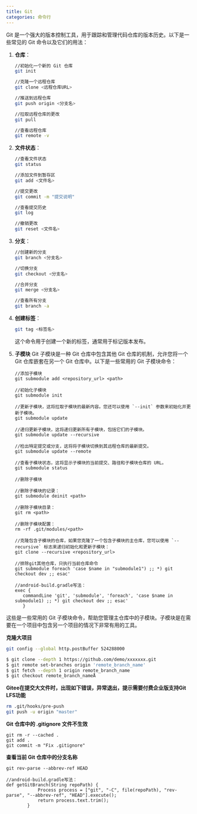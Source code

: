 ```yaml
---
title: Git
categories: 命令行
---
```

Git 是一个强大的版本控制工具，用于跟踪和管理代码仓库的版本历史。以下是一些常见的 Git 命令以及它们的用法：

1. **仓库**：

   ```bash
   //初始化一个新的 Git 仓库
   git init 

   //克隆一个远程仓库
   git clone <远程仓库URL>

   //推送到远程仓库
   git push origin <分支名>

   //拉取远程仓库的更改
   git pull

   //查看远程仓库
   git remote -v
   ```

2. **文件状态**：

   ```bash
   //查看文件状态
   git status

   //添加文件到暂存区
   git add <文件名>

   //提交更改
   git commit -m "提交说明"

   //查看提交历史
   git log

   //撤销更改
   git reset <文件名>
   ```

3. **分支**：

   ```bash
   //创建新的分支
   git branch <分支名>

   //切换分支
   git checkout <分支名>

   //合并分支
   git merge <分支名>

   //查看所有分支
   git branch -a
   ```


4.  **创建标签**：

    ```bash
    git tag <标签名>
    ```

    这个命令用于创建一个新的标签，通常用于标记版本发布。

5. **子模块**
   Git 子模块是一种 Git 仓库中包含其他 Git 仓库的机制，允许您将一个 Git 仓库嵌套在另一个 Git 仓库中。以下是一些常用的 Git 子模块命令：
   ```
   //添加子模块
   git submodule add <repository_url> <path>

   //初始化子模块
   git submodule init

   //更新子模块，这将拉取子模块的最新内容。您还可以使用 `--init` 参数来初始化并更新子模块。
   git submodule update

   //递归更新子模块，这将递归更新所有子模块，包括它们的子模块。
   git submodule update --recursive

   //检出特定提交或分支，这将将子模块切换到其远程仓库的最新提交。
   git submodule update --remote

   //查看子模块状态，这将显示子模块的当前提交、路径和子模块仓库的 URL。
   git submodule status

   //删除子模块

   //删除子模块的记录： 
   git submodule deinit <path>
   
   //删除子模块目录：
   git rm <path>

   //删除子模块配置： 
   rm -rf .git/modules/<path>
   
   //克隆包含子模块的仓库，如果您克隆了一个包含子模块的主仓库，您可以使用 `--recursive` 标志来递归初始化和更新子模块：
   git clone --recursive <repository_url>

   //排除git其他仓库，只执行当前仓库命令
   git submodule foreach 'case $name in "submodule1") ;; *) git checkout dev ;; esac'

   //android-build.gradle写法：
   exec {              
      commandLine 'git', 'submodule', 'foreach', 'case $name in submodule1) ;; *) git checkout dev ;; esac' 
      }
   ```

这些是一些常用的 Git 子模块命令，帮助您管理主仓库中的子模块。子模块是在需要在一个项目中包含另一个项目的情况下非常有用的工具。




**克隆大项目**

```bash
git config --global http.postBuffer 524288000

$ git clone --depth 1 https://github.com/demo/xxxxxxx.git
$ git remote set-branches origin 'remote_branch_name'
$ git fetch --depth 1 origin remote_branch_name
$ git checkout remote_branch_nameÅ

```

**Gitee在提交大文件时，出现如下错误，异常退出，提示需要付费企业版支持Git LFS功能**

```bash
rm .git/hooks/pre-push
git push -u origin "master"
``` 

**Git 仓库中的 .gitignore 文件不生效**
```
git rm -r --cached .
git add .
git commit -m "Fix .gitignore"
```

**查看当前 Git 仓库中的分支名称**
```
git rev-parse --abbrev-ref HEAD

//android-build.gradle写法：
def getGitBranch(String repoPath) {
            Process process = ["git", "-C", file(repoPath), "rev-parse", "--abbrev-ref", "HEAD"].execute();
            return process.text.trim();
        }
```

